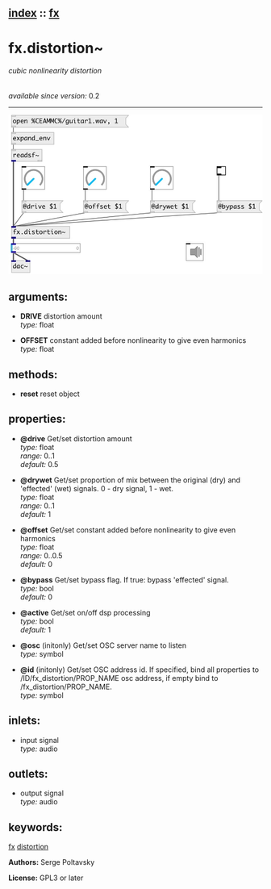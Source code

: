 [index](index.html) :: [fx](category_fx.html)
---

# fx.distortion~

###### cubic nonlinearity distortion

*available since version:* 0.2

---




[![example](../examples/img/fx.distortion~.jpg)](../examples/pd/fx.distortion~.pd)



## arguments:

* **DRIVE**
distortion amount<br>
_type:_ float<br>

* **OFFSET**
constant added before nonlinearity to give even harmonics<br>
_type:_ float<br>



## methods:

* **reset**
reset object<br>




## properties:

* **@drive** 
Get/set distortion amount<br>
_type:_ float<br>
_range:_ 0..1<br>
_default:_ 0.5<br>

* **@drywet** 
Get/set proportion of mix between the original (dry) and &#39;effected&#39; (wet) signals. 0 -
dry signal, 1 - wet.<br>
_type:_ float<br>
_range:_ 0..1<br>
_default:_ 1<br>

* **@offset** 
Get/set constant added before nonlinearity to give even harmonics<br>
_type:_ float<br>
_range:_ 0..0.5<br>
_default:_ 0<br>

* **@bypass** 
Get/set bypass flag. If true: bypass &#39;effected&#39; signal.<br>
_type:_ bool<br>
_default:_ 0<br>

* **@active** 
Get/set on/off dsp processing<br>
_type:_ bool<br>
_default:_ 1<br>

* **@osc** (initonly)
Get/set OSC server name to listen<br>
_type:_ symbol<br>

* **@id** (initonly)
Get/set OSC address id. If specified, bind all properties to
/ID/fx_distortion/PROP_NAME osc address, if empty bind to
/fx_distortion/PROP_NAME.<br>
_type:_ symbol<br>



## inlets:

* input signal<br>
_type:_ audio



## outlets:

* output signal<br>
_type:_ audio



## keywords:

[fx](keywords/fx.html)
[distortion](keywords/distortion.html)






**Authors:** Serge Poltavsky




**License:** GPL3 or later





